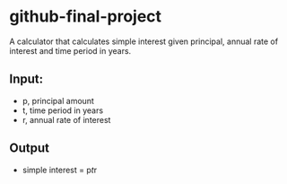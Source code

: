 # github-final-project

A calculator that calculates simple interest given principal, annual rate of interest and time period in years.

## Input:
  * p, principal amount
  * t, time period in years
  * r, annual rate of interest

## Output
  * simple interest = p*t*r
